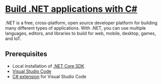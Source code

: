 # [Build .NET applications with C#](https://docs.microsoft.com/en-us/learn/paths/build-dotnet-applications-csharp/)

.NET is a free, cross-platform, open source developer platform for building many different types of applications. With .NET, you can use multiple languages, editors, and libraries to build for web, mobile, desktop, games, and IoT.

## Prerequisites

- Local installation of [.NET Core SDK](https://dotnet.microsoft.com/download)
- [Visual Studio Code](https://code.visualstudio.com/)
- [C# extension](https://marketplace.visualstudio.com/items?itemName=ms-dotnettools.csharp) for Visual Studio Code
